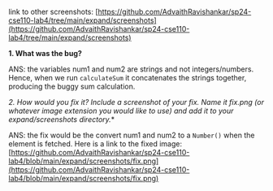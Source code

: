 link to other screenshots: [https://github.com/AdvaithRavishankar/sp24-cse110-lab4/tree/main/expand/screenshots](https://github.com/AdvaithRavishankar/sp24-cse110-lab4/tree/main/expand/screenshots)

**1. What was the bug?**

ANS: the variables num1 and num2 are strings and not integers/numbers. Hence, when we run `calculateSum` it concatenates the strings together, producing the buggy sum calculation.

*2. How would you fix it? Include a screenshot of your fix. Name it fix.png (or whatever image extension you would like to use) and add it to your expand/screenshots directory.**

ANS: the fix would be the convert num1 and num2 to a `Number()` when the element is fetched. Here is a link to the fixed image: [https://github.com/AdvaithRavishankar/sp24-cse110-lab4/blob/main/expand/screenshots/fix.png](https://github.com/AdvaithRavishankar/sp24-cse110-lab4/blob/main/expand/screenshots/fix.png)
